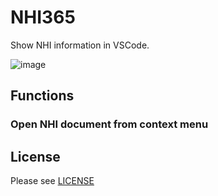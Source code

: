 # NHI365

Show NHI information in VSCode.

![image](https://raw.githubusercontent.com/victorfu/nhi365/68fb28bd8aafe035d4f176cadc35e9f9c8a1d47d/usage.gif)

## Functions

### Open NHI document from context menu

## License

Please see [LICENSE](./LICENSE)
